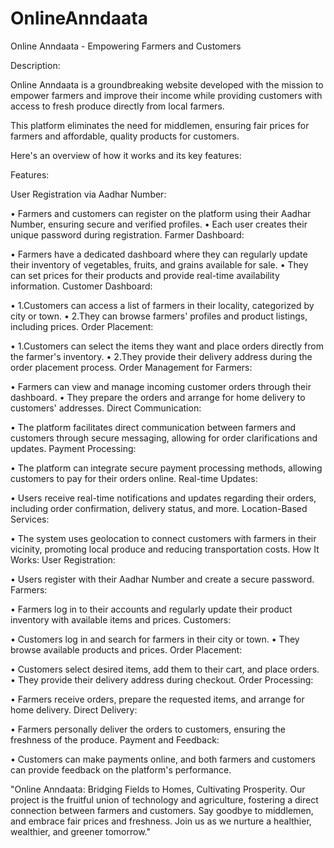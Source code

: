 # OnlineAnndaata
Online Anndaata - Empowering Farmers and Customers

Description:

Online Anndaata is a groundbreaking website developed with the mission to empower farmers and improve their income while providing customers with access to fresh produce directly from local farmers. 

This platform eliminates the need for middlemen, ensuring fair prices for farmers and affordable, quality products for customers. 

Here's an overview of how it works and its key features:

Features:

User Registration via Aadhar Number:

•	Farmers and customers can register on the platform using their Aadhar Number, ensuring secure and verified profiles.
•	Each user creates their unique password during registration.
Farmer Dashboard:

•	Farmers have a dedicated dashboard where they can regularly update their inventory of vegetables, fruits, and grains available for sale.
•	They can set prices for their products and provide real-time availability information.
Customer Dashboard:

•	1.Customers can access a list of farmers in their locality, categorized by city or town.
•	2.They can browse farmers' profiles and product listings, including prices.
Order Placement:

•	1.Customers can select the items they want and place orders directly from the farmer's inventory.
•	2.They provide their delivery address during the order placement process.
Order Management for Farmers:

•	Farmers can view and manage incoming customer orders through their dashboard.
•	They prepare the orders and arrange for home delivery to customers' addresses.
Direct Communication:

•	The platform facilitates direct communication between farmers and customers through secure messaging, allowing for order clarifications and updates.
Payment Processing:

•	The platform can integrate secure payment processing methods, allowing customers to pay for their orders online.
Real-time Updates:

•	Users receive real-time notifications and updates regarding their orders, including order confirmation, delivery status, and more.
Location-Based Services:

•	The system uses geolocation to connect customers with farmers in their vicinity, promoting local produce and reducing transportation costs.
How It Works:
User Registration:

•	Users register with their Aadhar Number and create a secure password.
Farmers:

•	Farmers log in to their accounts and regularly update their product inventory with available items and prices.
Customers:

•	Customers log in and search for farmers in their city or town.
•	They browse available products and prices.
Order Placement:

•	Customers select desired items, add them to their cart, and place orders.
•	They provide their delivery address during checkout.
Order Processing:

•	Farmers receive orders, prepare the requested items, and arrange for home delivery.
Direct Delivery:

•	Farmers personally deliver the orders to customers, ensuring the freshness of the produce.
Payment and Feedback:

•	Customers can make payments online, and both farmers and customers can provide feedback on the platform's performance.

"Online Anndaata: Bridging Fields to Homes, Cultivating Prosperity. Our project is the fruitful union of technology and agriculture, fostering a direct connection between farmers and customers. Say goodbye to middlemen, and embrace fair prices and freshness. Join us as we nurture a healthier, wealthier, and greener tomorrow."



